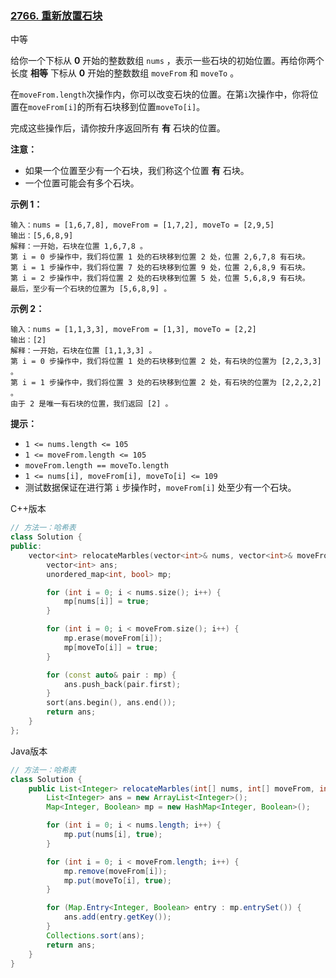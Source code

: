 ### [2766. 重新放置石块](https://leetcode.cn/problems/relocate-marbles/)

中等

给你一个下标从 **0** 开始的整数数组 `nums` ，表示一些石块的初始位置。再给你两个长度 **相等** 下标从 **0** 开始的整数数组 `moveFrom` 和 `moveTo` 。

在`moveFrom.length`次操作内，你可以改变石块的位置。在第`i`次操作中，你将位置在`moveFrom[i]`的所有石块移到位置`moveTo[i]`。

完成这些操作后，请你按升序返回所有 **有** 石块的位置。

**注意：**

- 如果一个位置至少有一个石块，我们称这个位置 **有** 石块。
- 一个位置可能会有多个石块。

**示例 1：**

```
输入：nums = [1,6,7,8], moveFrom = [1,7,2], moveTo = [2,9,5]
输出：[5,6,8,9]
解释：一开始，石块在位置 1,6,7,8 。
第 i = 0 步操作中，我们将位置 1 处的石块移到位置 2 处，位置 2,6,7,8 有石块。
第 i = 1 步操作中，我们将位置 7 处的石块移到位置 9 处，位置 2,6,8,9 有石块。
第 i = 2 步操作中，我们将位置 2 处的石块移到位置 5 处，位置 5,6,8,9 有石块。
最后，至少有一个石块的位置为 [5,6,8,9] 。
```

**示例 2：**

```
输入：nums = [1,1,3,3], moveFrom = [1,3], moveTo = [2,2]
输出：[2]
解释：一开始，石块在位置 [1,1,3,3] 。
第 i = 0 步操作中，我们将位置 1 处的石块移到位置 2 处，有石块的位置为 [2,2,3,3] 。
第 i = 1 步操作中，我们将位置 3 处的石块移到位置 2 处，有石块的位置为 [2,2,2,2] 。
由于 2 是唯一有石块的位置，我们返回 [2] 。
```

**提示：**

- `1 <= nums.length <= 105`
- `1 <= moveFrom.length <= 105`
- `moveFrom.length == moveTo.length`
- `1 <= nums[i], moveFrom[i], moveTo[i] <= 109`
- 测试数据保证在进行第 `i` 步操作时，`moveFrom[i]` 处至少有一个石块。

C++版本

```c++
// 方法一：哈希表
class Solution {
public:
    vector<int> relocateMarbles(vector<int>& nums, vector<int>& moveFrom, vector<int>& moveTo) {
        vector<int> ans;
        unordered_map<int, bool> mp;

        for (int i = 0; i < nums.size(); i++) {
            mp[nums[i]] = true;
        }

        for (int i = 0; i < moveFrom.size(); i++) {
            mp.erase(moveFrom[i]);
            mp[moveTo[i]] = true;
        }

        for (const auto& pair : mp) {
            ans.push_back(pair.first);
        }
        sort(ans.begin(), ans.end());
        return ans;
    }
};
```

Java版本

```java
// 方法一：哈希表
class Solution {
    public List<Integer> relocateMarbles(int[] nums, int[] moveFrom, int[] moveTo) {
        List<Integer> ans = new ArrayList<Integer>();
        Map<Integer, Boolean> mp = new HashMap<Integer, Boolean>();

        for (int i = 0; i < nums.length; i++) {
            mp.put(nums[i], true);
        }

        for (int i = 0; i < moveFrom.length; i++) {
            mp.remove(moveFrom[i]);
            mp.put(moveTo[i], true);
        }

        for (Map.Entry<Integer, Boolean> entry : mp.entrySet()) {
            ans.add(entry.getKey());
        }
        Collections.sort(ans);
        return ans;
    }
}
```

